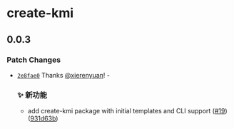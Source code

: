 # create-kmi

## 0.0.3

### Patch Changes

- [`2e8fae0`](https://github.com/kmijs/kmi/commit/2e8fae06eaaa0669b74592b8673907279dfdf2e0) Thanks [@xierenyuan](https://github.com/xierenyuan)! - &nbsp;

  ### ✨ 新功能

  - add create-kmi package with initial templates and CLI support ([#19](https://github.com/kmijs/kmi/issues/19)) ([931d63b](https://github.com/kmijs/kmi/commit/931d63b460e2b5934d6bb41841679637adb9a2d7))
